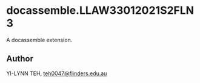 # docassemble.LLAW33012021S2FLN3

A docassemble extension.

## Author

YI-LYNN TEH, teh0047@flinders.edu.au

